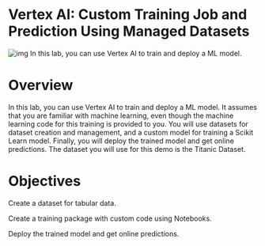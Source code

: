 # Vertex AI: Custom Training Job and Prediction Using Managed Datasets
![img](https://liwaiwai.com/wp-content/uploads/2023/05/vertex-ai.png)
In this lab, you can use Vertex AI to train and deploy a ML model.

# Overview
In this lab, you can use Vertex AI to train and deploy a ML model. It assumes that you are familiar with machine learning, even though the machine learning code for this training is provided to you. You will use datasets for dataset creation and management, and a custom model for training a Scikit Learn model. Finally, you will deploy the trained model and get online predictions. The dataset you will use for this demo is the Titanic Dataset.

# Objectives
Create a dataset for tabular data.

Create a training package with custom code using Notebooks.

Deploy the trained model and get online predictions.
